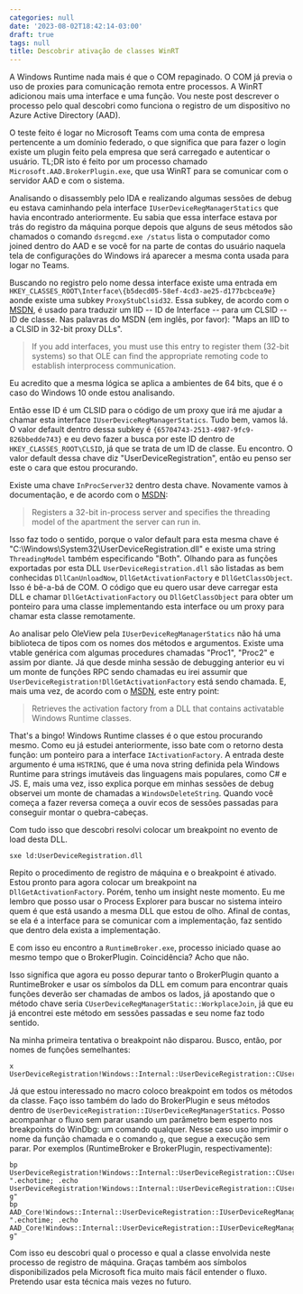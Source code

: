 ```yaml
---
categories: null
date: '2023-08-02T18:42:14-03:00'
draft: true
tags: null
title: Descobrir ativação de classes WinRT
---
```


A Windows Runtime nada mais é que o COM repaginado. O COM já previa o uso de proxies para comunicação remota entre processos. A WinRT adicionou mais uma interface e uma função. Vou neste post descrever o processo pelo qual descobri como funciona o registro de um dispositivo no Azure Active Directory (AAD).

O teste feito é logar no Microsoft Teams com uma conta de empresa pertencente a um domínio federado, o que significa que para fazer o login existe um plugin feito pela empresa que será carregado e autenticar o usuário. TL;DR isto é feito por um processo chamado `Microsoft.AAD.BrokerPlugin.exe`, que usa WinRT para se comunicar com o servidor AAD e com o sistema.

Analisando o disassembly pelo IDA e realizando algumas sessões de debug eu estava caminhando pela interface `IUserDeviceRegManagerStatics` que havia encontrado anteriormente. Eu sabia que essa interface estava por trás do registro da máquina porque depois que alguns de seus métodos são chamados o comando `dsregcmd.exe /status` lista o computador como joined dentro do AAD e se você for na parte de contas do usuário naquela tela de configurações do Windows irá aparecer a mesma conta usada para logar no Teams.

Buscando no registro pelo nome dessa interface existe uma entrada em `HKEY_CLASSES_ROOT\Interface\{b5decd05-58ef-4cd3-ae25-d177bcbcea9e}` aonde existe uma subkey `ProxyStubClsid32`. Essa subkey, de acordo com o [MSDN](https://learn.microsoft.com/en-us/windows/win32/com/proxystubclsid32), é usado para traduzir um IID -- ID de Interface -- para um CLSID -- ID de classe. Nas palavras do MSDN (em inglês, por favor): "Maps an IID to a CLSID in 32-bit proxy DLLs".

>
> If you add interfaces, you must use this entry to register them (32-bit systems) so that OLE can find the appropriate remoting code to establish interprocess communication.
>

Eu acredito que a mesma lógica se aplica a ambientes de 64 bits, que é o caso do Windows 10 onde estou analisando.

Então esse ID é um CLSID para o código de um proxy que irá me ajudar a chamar esta interface `IUserDeviceRegManagerStatics`. Tudo bem, vamos lá. O valor default dentro dessa subkey é `{65704743-2513-4987-9fc9-826bbedde743}` e eu devo fazer a busca por este ID dentro de `HKEY_CLASSES_ROOT\CLSID`, já que se trata de um ID de classe. Eu encontro. O valor default dessa chave diz "UserDeviceRegistration", então eu penso ser este o cara que estou procurando.

Existe uma chave `InProcServer32` dentro desta chave. Novamente vamos à documentação, e de acordo com o [MSDN](https://learn.microsoft.com/en-us/windows/win32/com/inprocserver32):

>
> Registers a 32-bit in-process server and specifies the threading model of the apartment the server can run in.
>

Isso faz todo o sentido, porque o valor default para esta mesma chave é "C:\Windows\System32\UserDeviceRegistration.dll"  e existe uma string `ThreadingModel` também especificando "Both". Olhando para as funções exportadas por esta DLL `UserDeviceRegistration.dll` são listadas as bem conhecidas `DllCanUnloadNow`, `DllGetActivationFactory` e `DllGetClassObject`. Isso é bê-a-bá de COM. O código que eu quero usar deve carregar esta DLL e chamar `DllGetActivationFactory` ou `DllGetClassObject` para obter um ponteiro para uma classe implementando esta interface ou um proxy para chamar esta classe remotamente.

Ao analisar pelo OleView pela `IUserDeviceRegManagerStatics` não há uma biblioteca de tipos com os nomes dos métodos e argumentos. Existe uma vtable genérica com algumas procedures chamadas "Proc1", "Proc2" e assim por diante. Já que desde minha sessão de debugging anterior eu vi um monte de funções RPC sendo chamadas eu irei assumir que `UserDeviceRegistration!DllGetActivationFactory` está sendo chamada. E, mais uma vez, de acordo com o [MSDN](https://learn.microsoft.com/en-us/previous-versions/br205771(v=vs.85)), este entry point:

>
> Retrieves the activation factory from a DLL that contains activatable Windows Runtime classes.
>

That's a bingo! Windows Runtime classes é o que estou procurando mesmo. Como eu já estudei anteriormente, isso bate com o retorno desta função: um ponteiro para a interface `IActivationFactory`. A entrada deste argumento é uma `HSTRING`, que é uma nova string definida pela Windows Runtime para strings imutáveis das linguagens mais populares, como C# e JS. E, mais uma vez, isso explica porque em minhas sessões de debug observei um monte de chamadas a `WindowsDeleteString`. Quando você começa a fazer reversa começa a ouvir ecos de sessões passadas para conseguir montar o quebra-cabeças.

Com tudo isso que descobri resolvi colocar um breakpoint no evento de load desta DLL.

```
sxe ld:UserDeviceRegistration.dll
```

Repito o procedimento de registro de máquina e o breakpoint é ativado. Estou pronto para agora colocar um breakpoint na `DllGetActivationFactory`. Porém, tenho um insight neste momento. Eu me lembro que posso usar o Process Explorer para buscar no sistema inteiro quem é que está usando a mesma DLL que estou de olho. Afinal de contas, se ela é a interface para se comunicar com a implementação, faz sentido que dentro dela exista a implementação.

E com isso eu encontro a `RuntimeBroker.exe`, processo iniciado quase ao mesmo tempo que o BrokerPlugin. Coincidência? Acho que não.

Isso significa que agora eu posso depurar tanto o BrokerPlugin quanto a RuntimeBroker e usar os símbolos da DLL em comum para encontrar quais funções deverão ser chamadas de ambos os lados, já apostando que o método chave seria `CUserDeviceRegManagerStatic::WorkplaceJoin`, já que eu já encontrei este método em sessões passadas e seu nome faz todo sentido.

Na minha primeira tentativa o breakpoint não disparou. Busco, então, por nomes de funções semelhantes:

```
x UserDeviceRegistration!Windows::Internal::UserDeviceRegistration::CUserDeviceRegManagerStatic::*
```

Já que estou interessado no macro coloco breakpoint em todos os métodos da classe. Faço isso também do lado do BrokerPlugin e seus métodos dentro de `UserDeviceRegistration::IUserDeviceRegManagerStatics`. Posso acompanhar o fluxo sem parar usando um parâmetro bem esperto nos breakpoints do WinDbg: um comando qualquer. Nesse caso uso imprimir o nome da função chamada e o comando `g`, que segue a execução sem parar. Por exemplos (RuntimeBroker e BrokerPlugin, respectivamente):

```
bp UserDeviceRegistration!Windows::Internal::UserDeviceRegistration::CUserDeviceRegManagerStatic::DelegatedWorkplaceJoinWithRequestId ".echotime; .echo UserDeviceRegistration!Windows::Internal::UserDeviceRegistration::CUserDeviceRegManagerStatic::DelegatedWorkplaceJoinWithRequestId; g"
bp AAD_Core!Windows::Internal::UserDeviceRegistration::IUserDeviceRegManagerStatics::GetJoinInfo ".echotime; .echo AAD_Core!Windows::Internal::UserDeviceRegistration::IUserDeviceRegManagerStatics::GetJoinInfo; g"
```

Com isso eu descobri qual o processo e qual a classe envolvida neste processo de registro de máquina. Graças também aos símbolos disponibilizados pela Microsoft fica muito mais fácil entender o fluxo. Pretendo usar esta técnica mais vezes no futuro.